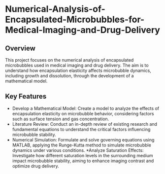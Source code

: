 # Numerical-Analysis-of-Encapsulated-Microbubbles-for-Medical-Imaging-and-Drug-Delivery
## Overview
This project focuses on the numerical analysis of encapsulated microbubbles used in medical imaging and drug delivery. The aim is to understand how encapsulation elasticity affects microbubble dynamics, including growth and dissolution, through the development of a mathematical model.
## Key Features
* Develop a Mathematical Model: Create a model to analyze the effects of encapsulation elasticity on microbubble behavior, considering factors such as surface tension and gas concentration.
* Literature Review: Conduct an in-depth review of existing research and fundamental equations to understand the critical factors influencing microbubble stability.
* Numerical Simulation: Formulate and solve governing equations using MATLAB, applying the Runge-Kutta method to simulate microbubble dynamics under various conditions.
*Analyze Saturation Effects: Investigate how different saturation levels in the surrounding medium impact microbubble stability, aiming to enhance imaging contrast and optimize drug delivery.
